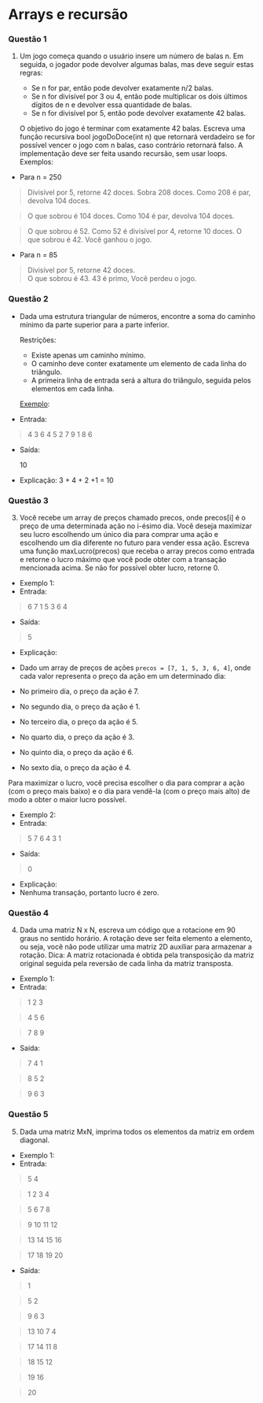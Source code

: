 
# Arrays e recursão

### Questão 1

 1. Um jogo começa quando o usuário insere um número de balas n. Em seguida, o jogador pode devolver algumas balas, mas deve seguir estas regras:

     - Se n for par, então pode devolver exatamente n/2 balas.
     - Se n for divisível por 3 ou 4, então pode multiplicar os dois últimos dígitos de n e devolver essa quantidade de balas.
     - Se n for divisível por 5, então pode devolver exatamente 42 balas.
   
    O objetivo do jogo é terminar com exatamente 42 balas. Escreva uma função recursiva bool jogoDoDoce(int n) que retornará verdadeiro se for possível vencer o jogo com n balas, caso contrário retornará falso. A implementação deve ser feita usando recursão, sem usar loops.
    Exemplos:

 

 - Para n = 250
 
> Divisível por 5, retorne 42 doces.  Sobra 208 doces.
> Como 208 é par, devolva 104 doces.
 
> O que sobrou é 104 doces.
> Como 104 é par, devolva 104 doces.
 
> O que sobrou é 52.
> Como 52 é divisível por 4, retorne 10 doces.
> O que sobrou é 42. Você ganhou o jogo.

 - Para n = 85

> Divisível por 5, retorne 42 doces.  
> O que sobrou é 43. 43 é primo, Você perdeu o jogo.

### Questão 2


 - Dada uma estrutura triangular de números, encontre a soma do caminho mínimo da parte superior para a parte inferior.

     Restrições:
     
     - Existe apenas um caminho mínimo.
      - O caminho deve conter exatamente um elemento de cada linha do triângulo.
      - A primeira linha de entrada será a altura do triângulo, seguida pelos elementos em cada linha.
     
      [Exemplo](about:blank):

- Entrada:

 > 4
 > 3
 > 6 4
 > 5 2 7
 > 9 1 8 6
- Saída:

   10

- Explicação: 3 + 4 + 2 +1 = 10

### Questão 3

     
 3. Você recebe um array de preços chamado precos, onde precos[i] é o preço de uma determinada ação no i-ésimo dia. Você deseja maximizar seu lucro escolhendo um único dia para comprar uma ação e escolhendo um dia diferente no futuro para vender essa ação. Escreva uma função maxLucro(precos) que receba o array precos como entrada e retorne o lucro máximo que você pode obter com a transação mencionada acima. Se não for possível obter lucro, retorne 0.

- Exemplo 1:
- Entrada:
> 6
> 7 1 5 3 6 4

- Saída:
> 5

- Explicação:
- Dado um array de preços de ações `precos = [7, 1, 5, 3, 6, 4]`, onde cada valor representa o preço da ação em um determinado dia:

-   No primeiro dia, o preço da ação é 7.
-   No segundo dia, o preço da ação é 1.
-   No terceiro dia, o preço da ação é 5.
-   No quarto dia, o preço da ação é 3.
-   No quinto dia, o preço da ação é 6.
-   No sexto dia, o preço da ação é 4.

Para maximizar o lucro, você precisa escolher o dia para comprar a ação (com o preço mais baixo) e o dia para vendê-la (com o preço mais alto) de modo a obter o maior lucro possível.


- Exemplo 2:
- Entrada:
> 5
> 7 6 4 3 1

- Saída:
> 0
 
  - Explicação:
  - Nenhuma transação, portanto lucro é zero.

### Questão 4


4. Dada uma matriz N x N, escreva um código que a rotacione em 90 graus no sentido horário. A rotação deve ser feita elemento a elemento, ou seja, você não pode utilizar uma matriz 2D auxiliar para armazenar a rotação. Dica: A matriz rotacionada é obtida pela transposição da matriz original seguida pela reversão de cada linha da matriz transposta.

- Exemplo 1:
- Entrada:
> 1 2 3

>4 5 6

> 7 8 9

- Saída:

> 7 4 1

>8 5 2

> 9 6 3

### Questão 5

5. Dada uma matriz MxN, imprima todos os elementos da matriz em ordem diagonal.
- Exemplo 1:
- Entrada:
> 5 4

> 1 2 3 4

> 5 6 7 8

> 9 10 11 12

> 13 14 15 16

> 17 18 19 20
- Saída:

> 1

> 5 2

> 9 6 3

> 13 10 7 4

> 17 14 11 8

> 18 15 12

> 19 16

> 20
